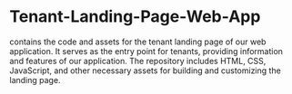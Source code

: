# Tenant-Landing-Page-Web-App
contains the code and assets for the tenant landing page of our web application. It serves as the entry point for tenants, providing information and features of our application. The repository includes HTML, CSS, JavaScript, and other necessary assets for building and customizing the landing page.
